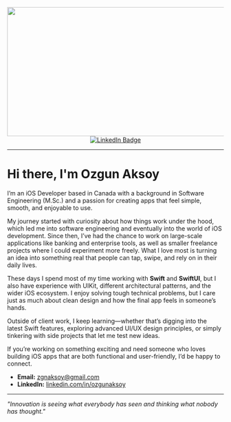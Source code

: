 

<div align="center">
  <img src="https://media.giphy.com/media/dWesBcTLavkZuG35MI/giphy.gif" width="600" height="300"/>
</div>

<div id="badges" align="center">
  <a href="https://www.linkedin.com/in/ozgunaksoy/">
    <img src="https://img.shields.io/badge/LinkedIn-blue?style=for-the-badge&logo=linkedin&logoColor=white" alt="LinkedIn Badge"/>
  </a>
</div>

---

# Hi there, I'm Ozgun Aksoy  

I’m an iOS Developer based in Canada with a background in Software Engineering (M.Sc.) and a passion for creating apps that feel simple, smooth, and enjoyable to use.  

My journey started with curiosity about how things work under the hood, which led me into software engineering and eventually into the world of iOS development. Since then, I’ve had the chance to work on large-scale applications like banking and enterprise tools, as well as smaller freelance projects where I could experiment more freely. What I love most is turning an idea into something real that people can tap, swipe, and rely on in their daily lives.  

These days I spend most of my time working with **Swift** and **SwiftUI**, but I also have experience with UIKit, different architectural patterns, and the wider iOS ecosystem. I enjoy solving tough technical problems, but I care just as much about clean design and how the final app feels in someone’s hands.  

Outside of client work, I keep learning—whether that’s digging into the latest Swift features, exploring advanced UI/UX design principles, or simply tinkering with side projects that let me test new ideas.  

If you’re working on something exciting and need someone who loves building iOS apps that are both functional and user-friendly, I’d be happy to connect.  

- **Email:** zgnaksoy@gmail.com  
- **LinkedIn:** [linkedin.com/in/ozgunaksoy](https://linkedin.com/in/ozgunaksoy)  

---  

*"Innovation is seeing what everybody has seen and thinking what nobody has thought."*  

